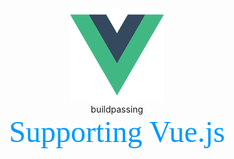 <div align=center><img width="150" height="150" src="https://github.com/wucheng818/tstest/raw/master/src/assets/logo.png"/></div>
<div align=center><div><span bgcolor=#CCCCCC>build</span><span bgcolor=#CCCCCC>passing</span></div></div>
<div align=center size=7>
    <font color=#0099ff size=7 face="黑体">Supporting Vue.js</font>
</div>

